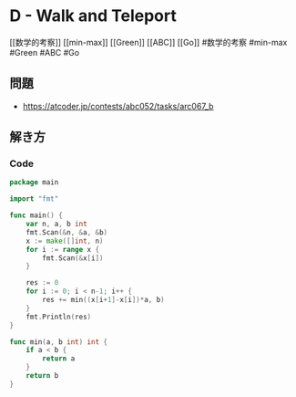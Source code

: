 # D - Walk and Teleport
[[数学的考察]] [[min-max]] [[Green]] [[ABC]] [[Go]]
#数学的考察 #min-max #Green #ABC #Go 

## 問題
- https://atcoder.jp/contests/abc052/tasks/arc067_b

## 解き方
### Code
```go
package main

import "fmt"

func main() {
	var n, a, b int
	fmt.Scan(&n, &a, &b)
	x := make([]int, n)
	for i := range x {
		fmt.Scan(&x[i])
	}

	res := 0
	for i := 0; i < n-1; i++ {
		res += min((x[i+1]-x[i])*a, b)
	}
	fmt.Println(res)
}

func min(a, b int) int {
	if a < b {
		return a
	}
	return b
}
```